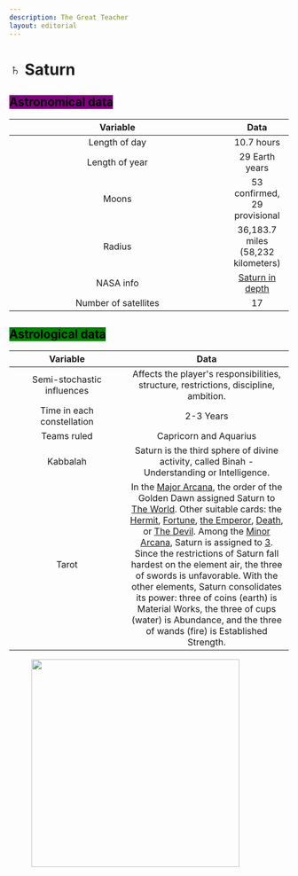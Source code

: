 ```yaml
---
description: The Great Teacher
layout: editorial
---
```


# ♄ Saturn

## <mark style="background-color:purple;">Astronomical data</mark>

<table><thead><tr><th width="374" align="center">Variable</th><th align="center">Data</th></tr></thead><tbody><tr><td align="center">Length of day</td><td align="center">10.7 hours</td></tr><tr><td align="center">Length of year</td><td align="center">29 Earth years</td></tr><tr><td align="center">Moons</td><td align="center">53 confirmed, 29 provisional</td></tr><tr><td align="center">Radius</td><td align="center">36,183.7 miles (58,232 kilometers)</td></tr><tr><td align="center">NASA info</td><td align="center"><a href="https://solarsystem.nasa.gov/planets/saturn/in-depth/">Saturn in depth</a></td></tr><tr><td align="center">Number of satellites</td><td align="center">17</td></tr></tbody></table>



## <mark style="background-color:green;">Astrological data</mark>

<table><thead><tr><th width="192" align="center">Variable</th><th align="center">Data</th></tr></thead><tbody><tr><td align="center">Semi-stochastic influences</td><td align="center">Affects the player's responsibilities, structure, restrictions, discipline, ambition.</td></tr><tr><td align="center">Time in each constellation</td><td align="center">2-3 Years</td></tr><tr><td align="center">Teams ruled</td><td align="center">Capricorn and Aquarius</td></tr><tr><td align="center">Kabbalah</td><td align="center">Saturn is the third sphere of divine activity, called Binah - Understanding or Intelligence.</td></tr><tr><td align="center">Tarot</td><td align="center">In the <a href="../../../../../tarot/the-usdchoice-of-tarot/the-major-arcanas/the-major-arcana-in-details/">Major Arcana</a>, the order of the Golden Dawn assigned Saturn to <a href="../../../../../tarot/the-usdchoice-of-tarot/the-major-arcanas/the-major-arcana-in-details/21.-the-world/">The World</a>. Other suitable cards: the <a href="../../../../../tarot/the-usdchoice-of-tarot/the-major-arcanas/the-major-arcana-in-details/9.-the-hermit/">Hermit</a>, <a href="../../../../../tarot/the-usdchoice-of-tarot/the-major-arcanas/the-major-arcana-in-details/10.-the-wheel-of-fortune/meanings-for-the-wheel-of-the-fortune.md">Fortune</a>, <a href="../../../../../tarot/the-usdchoice-of-tarot/the-major-arcanas/the-major-arcana-in-details/4.-the-emperor/meanings-for-the-emperor.md">the Emperor</a>, <a href="../../../../../tarot/the-usdchoice-of-tarot/the-major-arcanas/the-major-arcana-in-details/13.-the-death/">Death</a>, or <a href="../../../../../tarot/the-usdchoice-of-tarot/the-major-arcanas/the-major-arcana-in-details/13.-the-death/">The Devil</a>. Among the <a href="../../../../../tarot/the-usdchoice-of-tarot/the-minor-arcanas/the-minor-arcana-in-details/">Minor Arcana</a>, Saturn is assigned to <a href="../../../../../alchemy/the-usdchoice-of-alchemy/a/synchronicities-and-kabbalah/3.md">3</a>. Since the restrictions of Saturn fall hardest on the element air, the three of swords is unfavorable. With the other elements, Saturn consolidates its power: three of coins (earth) is Material Works, the three of cups (water) is Abundance, and the three of wands (fire) is Established Strength.</td></tr></tbody></table>

<figure><img src="../../../../../../../.gitbook/assets/pexels-btgl-♡-19428487.jpg" alt="" width="375"><figcaption></figcaption></figure>

